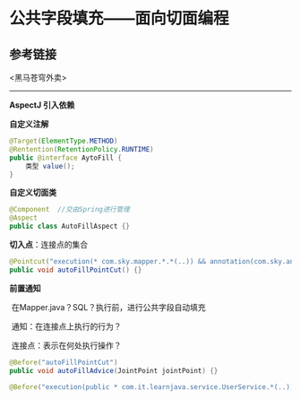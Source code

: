 # 公共字段填充——面向切面编程

## 参考链接

<黑马苍穹外卖>

---

**AspectJ 引入依赖**

**自定义注解**

```java
@Target(ElementType.METHOD)
@Rentention(RetentionPolicy.RUNTIME)
public @interface AytoFill {
    类型 value();
}
```



**自定义切面类**

```java
@Component  //交由Spring进行管理
@Aspect
public class AutoFillAspect {}
```



**切入点**：连接点的集合

```java
@Pointcut("execution(* com.sky.mapper.*.*(..)) && annotation(com.sky.annotation.AutoFill)")
public void autoFillPointCut() {}
```



**前置通知**

​	在Mapper.java？SQL？执行前，进行公共字段自动填充

​	通知：在连接点上执行的行为？

​	连接点：表示在何处执行操作？

```java
@Before("autoFillPointCut")
public void autoFillAdvice(JointPoint jointPoint) {}

@Before("execution(public * com.it.learnjava.service.UserService.*(..))")  //UserService类中所有方法
```

